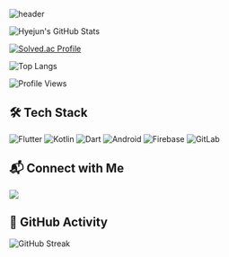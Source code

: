 <!-- 헤더 이미지 -->
![header](https://capsule-render.vercel.app/api?type=waving&color=auto&height=200&text=Welcome%20to%20Hyejun's%20GitHub!&fontSize=40&fontAlignY=35)

<!-- GitHub 통계 카드 -->
![Hyejun's GitHub Stats](https://github-readme-stats.vercel.app/api?username=YangHyeJun&show_icons=true&theme=radical)

<!-- Solved.ac (백준) 티어 표시 -->
[![Solved.ac Profile](http://mazassumnida.wtf/api/v2/generate_badge?boj=maybe0426)](https://solved.ac/maybe0426/)

<!-- 주로 사용하는 언어 -->
![Top Langs](https://github-readme-stats.vercel.app/api/top-langs/?username=YangHyeJun&layout=compact&theme=radical)

<!-- 방문자 수 카운터 -->
![Profile Views](https://komarev.com/ghpvc/?username=YangHyeJun&style=flat-square&color=blue)

## 🛠 Tech Stack
<!-- 사용 기술 배지 -->
![Flutter](https://img.shields.io/badge/Flutter-%2302569B.svg?style=flat-square&logo=flutter&logoColor=white)
![Kotlin](https://img.shields.io/badge/Kotlin-%230095D5.svg?style=flat-square&logo=kotlin&logoColor=white)
![Dart](https://img.shields.io/badge/Dart-%230175C2.svg?style=flat-square&logo=dart&logoColor=white)
![Android](https://img.shields.io/badge/Android-%233DDC84.svg?style=flat-square&logo=android&logoColor=white)
![Firebase](https://img.shields.io/badge/Firebase-%23FFCA28.svg?style=flat-square&logo=firebase&logoColor=white)
![GitLab](https://img.shields.io/badge/GitLab-%23F05032.svg?style=flat-square&logo=git&logoColor=white)

## 📬 Connect with Me
<a href="mailto:maybe0426@naver.com"><img src="https://img.shields.io/badge/Email-D14836?style=flat-square&logo=gmail&logoColor=white"/></a>

## 📌 GitHub Activity
<!-- GitHub 활동 표시 -->
![GitHub Streak](https://github-readme-streak-stats.herokuapp.com/?user=YangHyeJun&theme=radical)

